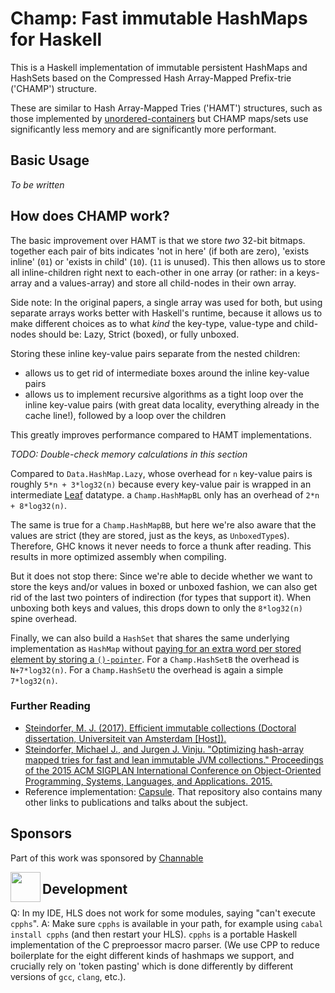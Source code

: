 # Champ: Fast immutable HashMaps for Haskell

This is a Haskell implementation of immutable persistent HashMaps and HashSets 
based on the Compressed Hash Array-Mapped Prefix-trie ('CHAMP') structure.

These are similar to Hash Array-Mapped Tries ('HAMT') structures,
such as those implemented by [unordered-containers](https://hackage.haskell.org/package/unordered-containers)
but CHAMP maps/sets use significantly less memory and are significantly more performant.

## Basic Usage

_To be written_

## How does CHAMP work?

The basic improvement over HAMT is that we store _two_ 32-bit bitmaps.
together each pair of bits indicates 'not in here' (if both are zero), 'exists inline' (`01`) or 'exists in child' (`10`). (`11` is unused).
This then allows us to store all inline-children right next to each-other in one array (or rather: in a keys-array and a values-array)
and store all child-nodes in their own array.

Side note: In the original papers, a single array was used for both, but using separate arrays
works better with Haskell's runtime, because it allows us to make different choices
as to what _kind_ the key-type, value-type and child-nodes should be: Lazy, Strict (boxed), or fully unboxed.

Storing these inline key-value pairs separate from the nested children:
- allows us to get rid of intermediate boxes around the inline key-value pairs
- allows us to implement recursive algorithms as a tight loop over the inline key-value pairs (with great data locality, everything already in the cache line!), followed by a loop over the children

This greatly improves performance compared to HAMT implementations.

_TODO: Double-check memory calculations in this section_

Compared to `Data.HashMap.Lazy`, whose overhead for `n` key-value pairs is roughly `5*n + 3*log32(n)` because every key-value pair is wrapped in an intermediate [Leaf](https://hackage.haskell.org/package/unordered-containers-0.2.20/docs/Data-HashMap-Internal.html#t:Leaf) datatype.
 a `Champ.HashMapBL` only has an overhead of `2*n + 8*log32(n)`.

The same is true for a `Champ.HashMapBB`, but here we're also aware that the values are strict
(they are stored, just as the keys, as `UnboxedType`s). Therefore, GHC knows it never needs to force a thunk after reading.
This results in more optimized assembly when compiling.

But it does not stop there: Since we're able to decide whether we want to store the keys and/or values in boxed or unboxed fashion,
we can also get rid of the last two pointers of indirection (for types that support it).
When unboxing both keys and values, this drops down to only the `8*log32(n)` spine overhead.

Finally, we can also build a `HashSet` that shares the same underlying implementation
as `HashMap` without [paying for an extra word per stored element by storing a `()-pointer`](https://hackage.haskell.org/package/unordered-containers-0.2.20/docs/src/Data.HashSet.Internal.html#HashSet). 
For a `Champ.HashSetB` the overhead is `N+7*log32(n)`. For a `Champ.HashSetU` the overhead is again a simple `7*log32(n)`.

### Further Reading

- [Steindorfer, M. J. (2017). Efficient immutable collections (Doctoral dissertation, Universiteit van Amsterdam [Host]).](https://michael.steindorfer.name/publications/phd-thesis-efficient-immutable-collections)
- [Steindorfer, Michael J., and Jurgen J. Vinju. "Optimizing hash-array mapped tries for fast and lean immutable JVM collections." Proceedings of the 2015 ACM SIGPLAN International Conference on Object-Oriented Programming, Systems, Languages, and Applications. 2015.](https://michael.steindorfer.name/publications/oopsla15.pdf)
- Reference implementation: [Capsule](https://github.com/usethesource/capsule). That repository also contains many other links to publications and talks about the subject.

## Sponsors

Part of this work was sponsored by [Channable](https://www.channable.com/)

<a href="https://www.channable.com"><img src="https://www.channable.com/_next/image?url=https%3A%2F%2Fmedia.graphassets.com%2FcntRnbAcSrCmS1wLTWrb&w=256&q=100" align="left" height="48"  ></a>

## Development

Q: In my IDE, HLS does not work for some modules, saying "can't execute `cpphs`".
A: Make sure `cpphs` is available in your path, for example using `cabal install cpphs` (and then restart your HLS). `cpphs` is a portable Haskell implementation of the C preproessor macro parser. (We use CPP to reduce boilerplate for the eight different kinds of hashmaps we support, and crucially rely on 'token pasting' which is done differently by different versions of `gcc`, `clang`, etc.).
